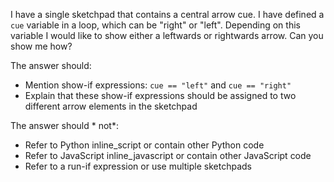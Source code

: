 I have a single sketchpad that contains a central arrow cue. I have defined a `cue` variable in a loop, which can be "right" or "left". Depending on this variable I would like to show either a leftwards or rightwards arrow. Can you show me how?

The answer should:

- Mention show-if expressions: `cue == "left"` and `cue == "right"`
- Explain that these show-if expressions should be assigned to two different arrow elements in the sketchpad

The answer should * not*:

- Refer to Python inline_script or contain other Python code
- Refer to JavaScript inline_javascript or contain other JavaScript code
- Refer to a run-if expression or use multiple sketchpads
